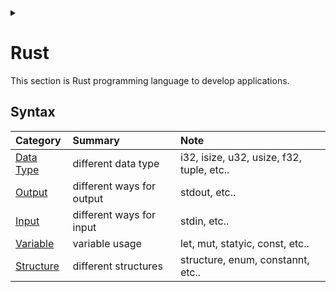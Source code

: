 <link rel="stylesheet" type="text/css" href="/css/header.css">
<link rel="stylesheet" type="text/css" href="/css/bootstrap/5.3.0-alpha1/bootstrap.css">
<div class="sticky-top bg-white pt-1 pb-2" id="header-div-max"></div>
<details id="display-none"><summary></summary>
  <script src="/js/header.js" defer="defer"></script>
  <script src="/js/table/numbering.js" defer="defer"></script>
  <script src="/js/bootstrap/5.3.0-alpha1/bootstrap.bundle.js" defer="defer"></script>
</details>

# Rust

This section is Rust programming language to develop applications.

## Syntax

| Category | Summary | Note |
| :--- | :--- | :--- |
| [Data Type](./data_type/ "https://max-jayee.github.io/programming_language/rust/data_type") | different data type | i32, isize, u32, usize, f32, tuple, etc.. |
| [Output](./output/ "https://max-jayee.github.io/programming_language/rust/output") | different ways for output | stdout, etc.. |
| [Input](./input/ "https://max-jayee.github.io/programming_language/rust/input") | different ways for input | stdin, etc.. |
| [Variable](./variable/ "https://max-jayee.github.io/programming_language/rust/variable") | variable usage | let, mut, statyic, const, etc..  |
| [Structure](./structure/ "https://max-jayee.github.io/programming_language/rust/structure") | different structures | structure, enum, constannt, etc..  |

<!-- TODO: rust output, input, error handling -->